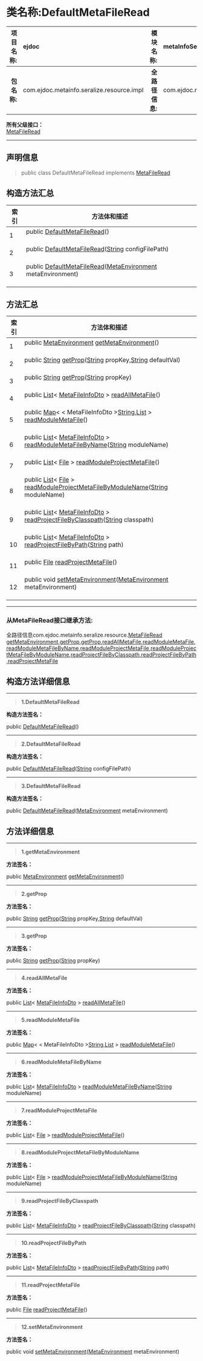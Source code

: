 # 类名称:DefaultMetaFileRead

|  **项目名称:**    |  ejdoc    |   **模块名称:**   |metaInfoSeralize|
| ----: | :---- | ----: |:---- |
|   **包名称:**   |  com.ejdoc.metainfo.seralize.resource.impl    |   **全路径信息:**   |com.ejdoc.metainfo.seralize.resource.impl.DefaultMetaFileRead|











**所有父级接口：**  
[MetaFileRead](/metaInfoSeralize/com/ejdoc/metainfo/seralize/resource/MetaFileRead.md)







---

## 声明信息

> public class DefaultMetaFileRead   implements [MetaFileRead](/metaInfoSeralize/com/ejdoc/metainfo/seralize/resource/MetaFileRead.md)   












## 构造方法汇总

|   索引  |    方法体和描述   |
| ---- | ---- |
|1|public  [DefaultMetaFileRead](#defaultmetafileread)()   <br/><br/>|
|2|public  [DefaultMetaFileRead](#defaultmetafileread-string)([String](https://docs.oracle.com/javase/8/docs/api/java/lang/String.html?is-external=true) configFilePath)   <br/><br/>|
|3|public  [DefaultMetaFileRead](#defaultmetafileread-metaenvironment)([MetaEnvironment](/metaInfoSeralize/com/ejdoc/metainfo/seralize/env/MetaEnvironment.md) metaEnvironment)   <br/><br/>|


## 方法汇总

|   索引  |    方法体和描述   |
| ---- | ---- |
|1|public [MetaEnvironment](/metaInfoSeralize/com/ejdoc/metainfo/seralize/env/MetaEnvironment.md) [getMetaEnvironment](#getmetaenvironment)()   <br/><br/>|
|2|public [String](https://docs.oracle.com/javase/8/docs/api/java/lang/String.html?is-external=true) [getProp](#getprop-string-string)([String](https://docs.oracle.com/javase/8/docs/api/java/lang/String.html?is-external=true) propKey,[String](https://docs.oracle.com/javase/8/docs/api/java/lang/String.html?is-external=true) defaultVal)   <br/><br/>|
|3|public [String](https://docs.oracle.com/javase/8/docs/api/java/lang/String.html?is-external=true) [getProp](#getprop-string)([String](https://docs.oracle.com/javase/8/docs/api/java/lang/String.html?is-external=true) propKey)   <br/><br/>|
|4|public [List](https://docs.oracle.com/javase/8/docs/api/java/util/List.html?is-external=true)< [MetaFileInfoDto](/metaInfoSeralize/com/ejdoc/metainfo/seralize/dto/MetaFileInfoDto.md) > [readAllMetaFile](#readallmetafile)()   <br/><br/>|
|5|public [Map](https://docs.oracle.com/javase/8/docs/api/java/util/Map.html?is-external=true)< < MetaFileInfoDto >[String](https://docs.oracle.com/javase/8/docs/api/java/lang/String.html?is-external=true),[List](https://docs.oracle.com/javase/8/docs/api/java/util/List.html?is-external=true) > [readModuleMetaFile](#readmodulemetafile)()   <br/><br/>|
|6|public [List](https://docs.oracle.com/javase/8/docs/api/java/util/List.html?is-external=true)< [MetaFileInfoDto](/metaInfoSeralize/com/ejdoc/metainfo/seralize/dto/MetaFileInfoDto.md) > [readModuleMetaFileByName](#readmodulemetafilebyname-string)([String](https://docs.oracle.com/javase/8/docs/api/java/lang/String.html?is-external=true) moduleName)   <br/><br/>|
|7|public [List](https://docs.oracle.com/javase/8/docs/api/java/util/List.html?is-external=true)< [File](https://docs.oracle.com/javase/8/docs/api/java/io/File.html?is-external=true) > [readModuleProjectMetaFile](#readmoduleprojectmetafile)()   <br/><br/>|
|8|public [List](https://docs.oracle.com/javase/8/docs/api/java/util/List.html?is-external=true)< [File](https://docs.oracle.com/javase/8/docs/api/java/io/File.html?is-external=true) > [readModuleProjectMetaFileByModuleName](#readmoduleprojectmetafilebymodulename-string)([String](https://docs.oracle.com/javase/8/docs/api/java/lang/String.html?is-external=true) moduleName)   <br/><br/>|
|9|public [List](https://docs.oracle.com/javase/8/docs/api/java/util/List.html?is-external=true)< [MetaFileInfoDto](/metaInfoSeralize/com/ejdoc/metainfo/seralize/dto/MetaFileInfoDto.md) > [readProjectFileByClasspath](#readprojectfilebyclasspath-string)([String](https://docs.oracle.com/javase/8/docs/api/java/lang/String.html?is-external=true) classpath)   <br/><br/>|
|10|public [List](https://docs.oracle.com/javase/8/docs/api/java/util/List.html?is-external=true)< [MetaFileInfoDto](/metaInfoSeralize/com/ejdoc/metainfo/seralize/dto/MetaFileInfoDto.md) > [readProjectFileByPath](#readprojectfilebypath-string)([String](https://docs.oracle.com/javase/8/docs/api/java/lang/String.html?is-external=true) path)   <br/><br/>|
|11|public [File](https://docs.oracle.com/javase/8/docs/api/java/io/File.html?is-external=true) [readProjectMetaFile](#readprojectmetafile)()   <br/><br/>|
|12|public void [setMetaEnvironment](#setmetaenvironment-metaenvironment)([MetaEnvironment](/metaInfoSeralize/com/ejdoc/metainfo/seralize/env/MetaEnvironment.md) metaEnvironment)   <br/><br/>|




---

### 从MetaFileRead接口继承方法:

全路径信息com.ejdoc.metainfo.seralize.resource.[MetaFileRead](/metaInfoSeralize/com/ejdoc/metainfo/seralize/resource/MetaFileRead.md)  
[getMetaEnvironment](/metaInfoSeralize/com/ejdoc/metainfo/seralize/resource/MetaFileRead.md#getMetaEnvironment),[getProp](/metaInfoSeralize/com/ejdoc/metainfo/seralize/resource/MetaFileRead.md#getProp-string-string),[getProp](/metaInfoSeralize/com/ejdoc/metainfo/seralize/resource/MetaFileRead.md#getProp-string),[readAllMetaFile](/metaInfoSeralize/com/ejdoc/metainfo/seralize/resource/MetaFileRead.md#readAllMetaFile),[readModuleMetaFile](/metaInfoSeralize/com/ejdoc/metainfo/seralize/resource/MetaFileRead.md#readModuleMetaFile),[readModuleMetaFileByName](/metaInfoSeralize/com/ejdoc/metainfo/seralize/resource/MetaFileRead.md#readModuleMetaFileByName-string),[readModuleProjectMetaFile](/metaInfoSeralize/com/ejdoc/metainfo/seralize/resource/MetaFileRead.md#readModuleProjectMetaFile),[readModuleProjectMetaFileByModuleName](/metaInfoSeralize/com/ejdoc/metainfo/seralize/resource/MetaFileRead.md#readModuleProjectMetaFileByModuleName-string),[readProjectFileByClasspath](/metaInfoSeralize/com/ejdoc/metainfo/seralize/resource/MetaFileRead.md#readProjectFileByClasspath-string),[readProjectFileByPath](/metaInfoSeralize/com/ejdoc/metainfo/seralize/resource/MetaFileRead.md#readProjectFileByPath-string)
,[readProjectMetaFile](/metaInfoSeralize/com/ejdoc/metainfo/seralize/resource/MetaFileRead.md#readProjectMetaFile)



## 构造方法详细信息


---

> **1.<span id="defaultmetafileread">DefaultMetaFileRead</span>**

**构造方法签名：** 

  public  [DefaultMetaFileRead](#defaultmetafileread)()   








---

> **2.<span id="defaultmetafileread-string">DefaultMetaFileRead</span>**

**构造方法签名：** 

  public  [DefaultMetaFileRead](#defaultmetafileread-string)([String](https://docs.oracle.com/javase/8/docs/api/java/lang/String.html?is-external=true) configFilePath)   








---

> **3.<span id="defaultmetafileread-metaenvironment">DefaultMetaFileRead</span>**

**构造方法签名：** 

  public  [DefaultMetaFileRead](#defaultmetafileread-metaenvironment)([MetaEnvironment](/metaInfoSeralize/com/ejdoc/metainfo/seralize/env/MetaEnvironment.md) metaEnvironment)   








## 方法详细信息


---

> **1.<span id="getmetaenvironment">getMetaEnvironment</span>**

**方法签名：** 

  public [MetaEnvironment](/metaInfoSeralize/com/ejdoc/metainfo/seralize/env/MetaEnvironment.md) [getMetaEnvironment](#getmetaenvironment)()   










---

> **2.<span id="getprop-string-string">getProp</span>**

**方法签名：** 

  public [String](https://docs.oracle.com/javase/8/docs/api/java/lang/String.html?is-external=true) [getProp](#getprop-string-string)([String](https://docs.oracle.com/javase/8/docs/api/java/lang/String.html?is-external=true) propKey,[String](https://docs.oracle.com/javase/8/docs/api/java/lang/String.html?is-external=true) defaultVal)   










---

> **3.<span id="getprop-string">getProp</span>**

**方法签名：** 

  public [String](https://docs.oracle.com/javase/8/docs/api/java/lang/String.html?is-external=true) [getProp](#getprop-string)([String](https://docs.oracle.com/javase/8/docs/api/java/lang/String.html?is-external=true) propKey)   










---

> **4.<span id="readallmetafile">readAllMetaFile</span>**

**方法签名：** 

  public [List](https://docs.oracle.com/javase/8/docs/api/java/util/List.html?is-external=true)< [MetaFileInfoDto](/metaInfoSeralize/com/ejdoc/metainfo/seralize/dto/MetaFileInfoDto.md) > [readAllMetaFile](#readallmetafile)()   










---

> **5.<span id="readmodulemetafile">readModuleMetaFile</span>**

**方法签名：** 

  public [Map](https://docs.oracle.com/javase/8/docs/api/java/util/Map.html?is-external=true)< < MetaFileInfoDto >[String](https://docs.oracle.com/javase/8/docs/api/java/lang/String.html?is-external=true),[List](https://docs.oracle.com/javase/8/docs/api/java/util/List.html?is-external=true) > [readModuleMetaFile](#readmodulemetafile)()   










---

> **6.<span id="readmodulemetafilebyname-string">readModuleMetaFileByName</span>**

**方法签名：** 

  public [List](https://docs.oracle.com/javase/8/docs/api/java/util/List.html?is-external=true)< [MetaFileInfoDto](/metaInfoSeralize/com/ejdoc/metainfo/seralize/dto/MetaFileInfoDto.md) > [readModuleMetaFileByName](#readmodulemetafilebyname-string)([String](https://docs.oracle.com/javase/8/docs/api/java/lang/String.html?is-external=true) moduleName)   










---

> **7.<span id="readmoduleprojectmetafile">readModuleProjectMetaFile</span>**

**方法签名：** 

  public [List](https://docs.oracle.com/javase/8/docs/api/java/util/List.html?is-external=true)< [File](https://docs.oracle.com/javase/8/docs/api/java/io/File.html?is-external=true) > [readModuleProjectMetaFile](#readmoduleprojectmetafile)()   










---

> **8.<span id="readmoduleprojectmetafilebymodulename-string">readModuleProjectMetaFileByModuleName</span>**

**方法签名：** 

  public [List](https://docs.oracle.com/javase/8/docs/api/java/util/List.html?is-external=true)< [File](https://docs.oracle.com/javase/8/docs/api/java/io/File.html?is-external=true) > [readModuleProjectMetaFileByModuleName](#readmoduleprojectmetafilebymodulename-string)([String](https://docs.oracle.com/javase/8/docs/api/java/lang/String.html?is-external=true) moduleName)   










---

> **9.<span id="readprojectfilebyclasspath-string">readProjectFileByClasspath</span>**

**方法签名：** 

  public [List](https://docs.oracle.com/javase/8/docs/api/java/util/List.html?is-external=true)< [MetaFileInfoDto](/metaInfoSeralize/com/ejdoc/metainfo/seralize/dto/MetaFileInfoDto.md) > [readProjectFileByClasspath](#readprojectfilebyclasspath-string)([String](https://docs.oracle.com/javase/8/docs/api/java/lang/String.html?is-external=true) classpath)   










---

> **10.<span id="readprojectfilebypath-string">readProjectFileByPath</span>**

**方法签名：** 

  public [List](https://docs.oracle.com/javase/8/docs/api/java/util/List.html?is-external=true)< [MetaFileInfoDto](/metaInfoSeralize/com/ejdoc/metainfo/seralize/dto/MetaFileInfoDto.md) > [readProjectFileByPath](#readprojectfilebypath-string)([String](https://docs.oracle.com/javase/8/docs/api/java/lang/String.html?is-external=true) path)   










---

> **11.<span id="readprojectmetafile">readProjectMetaFile</span>**

**方法签名：** 

  public [File](https://docs.oracle.com/javase/8/docs/api/java/io/File.html?is-external=true) [readProjectMetaFile](#readprojectmetafile)()   










---

> **12.<span id="setmetaenvironment-metaenvironment">setMetaEnvironment</span>**

**方法签名：** 

  public void [setMetaEnvironment](#setmetaenvironment-metaenvironment)([MetaEnvironment](/metaInfoSeralize/com/ejdoc/metainfo/seralize/env/MetaEnvironment.md) metaEnvironment)   









